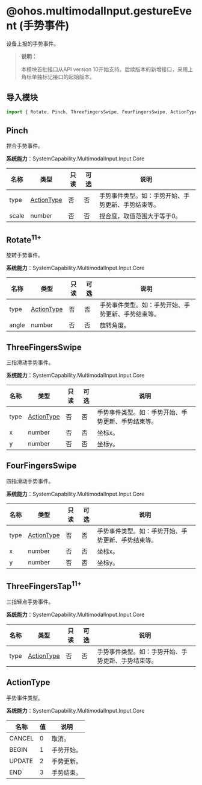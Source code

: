 # @ohos.multimodalInput.gestureEvent (手势事件)

<!--Kit: Input Kit-->
<!--Subsystem: MultimodalInput-->
<!--Owner: @zhaoxueyuan-->
<!--Designer: @hanruofei-->
<!--Tester: @Lyuxin-->
<!--Adviser: @Brilliantry_Rui-->

设备上报的手势事件。

>  **说明：**
>
> 本模块首批接口从API version 10开始支持。后续版本的新增接口，采用上角标单独标记接口的起始版本。

## 导入模块

```js
import { Rotate, Pinch, ThreeFingersSwipe, FourFingersSwipe, ActionType } from '@kit.InputKit';
```

## Pinch

捏合手势事件。

**系统能力**：SystemCapability.MultimodalInput.Input.Core

| 名称             | 类型        | 只读   | 可选   | 说明                                       |
| -------------- | ----------- | ---- | ---- | ---------------------------------------- |
| type         | [ActionType](#actiontype)   | 否    | 否    | 手势事件类型。如：手势开始、手势更新、手势结束等。                                   |
| scale        | number      | 否    | 否    | 捏合度，取值范围大于等于0。                             |

## Rotate<sup>11+</sup>

旋转手势事件。

**系统能力**：SystemCapability.MultimodalInput.Input.Core

| 名称             | 类型        | 只读   | 可选   | 说明                                       |
| -------------- | ----------- | ---- | ---- | ---------------------------------------- |
| type | [ActionType](#actiontype)   | 否    | 否    | 手势事件类型。如：手势开始、手势更新、手势结束等。                                   |
| angle | number      | 否    | 否    | 旋转角度。                             |

## ThreeFingersSwipe

三指滑动手势事件。

**系统能力**：SystemCapability.MultimodalInput.Input.Core

| 名称             | 类型        | 只读   | 可选   | 说明                                       |
| -------------- | ----------- | ---- | ---- | ---------------------------------------- |
| type         | [ActionType](#actiontype)   | 否    | 否    | 手势事件类型。如：手势开始、手势更新、手势结束等。                                   |
| x        | number      | 否    | 否    | 坐标x。                             |
| y        | number      | 否    | 否    | 坐标y。                             |

## FourFingersSwipe

四指滑动手势事件。

**系统能力**：SystemCapability.MultimodalInput.Input.Core

| 名称             | 类型        | 只读   | 可选   | 说明                                       |
| -------------- | ----------- | ---- | ---- | ---------------------------------------- |
| type         | [ActionType](#actiontype)   | 否    | 否    | 手势事件类型。如：手势开始、手势更新、手势结束等。                                   |
| x        | number      | 否    | 否    | 坐标x。                             |
| y        | number      | 否    | 否    | 坐标y。                             |

## ThreeFingersTap<sup>11+</sup>

三指轻点手势事件。

**系统能力**：SystemCapability.MultimodalInput.Input.Core

| 名称               | 类型                      | 只读 | 可选 | 说明             |
| ------------------ | ------------------------- | ---- | ---- | ---------------- |
| type | [ActionType](#actiontype) | 否   | 否   | 手势事件类型。如：手势开始、手势更新、手势结束等。 |

## ActionType

手势事件类型。

**系统能力**：SystemCapability.MultimodalInput.Input.Core

| 名称        | 值  | 说明             |
| ----------- | --- | --------------- |
| CANCEL      | 0   | 取消。             |
| BEGIN       | 1   | 手势开始。         |
| UPDATE      | 2   | 手势更新。         |
| END         | 3   | 手势结束。         |
